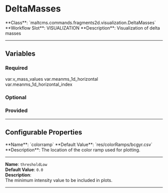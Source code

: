 <h1>DeltaMasses</h1>
**Class**: `maltcms.commands.fragments2d.visualization.DeltaMasses`  
**Workflow Slot**: VISUALIZATION  
**Description**: Visualization of delta masses  

---

<h2>Variables</h2>
<h3>Required</h3>
	var.v_mass_values
	var.meanms_1d_horizontal
	var.meanms_1d_horizontal_index

<h3>Optional</h3>

<h3>Provided</h3>


---

<h2>Configurable Properties</h2>
**Name**: `colorramp`  
**Default Value**: `res/colorRamps/bcgyr.csv`  
**Description**:  
The location of the color ramp used for plotting.  

---

**Name**: `thresholdLow`  
**Default Value**: `0.0`  
**Description**:  
The minimum intensity value to be included in plots.  

---


